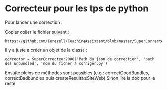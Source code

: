 # Correcteur pour les tps de python
Pour lancer une correction :

Copier coller le fichier suivant :

```
https://github.com/Ierezell/TeachingAssistant/blob/master/SuperCorrecteur/CorrigeTp.py
```
Il y a juste à créer un objet de la classe : 
```
corrector = SuperCorrecteur2000('Path du json de correction', 'path des unbundled', 'nom du ficher à corriger.py')
```
Ensuite pleins de méthodes sont possibles (e.g : correctGoodBundles, correctBadbundles puis createResultatsSiteWeb)
Sinon lire la doc pour le reste
